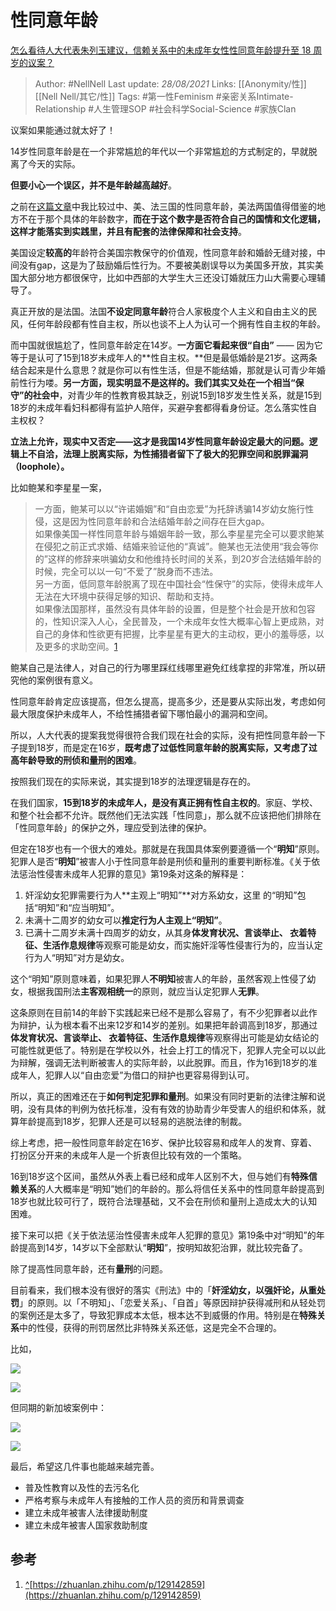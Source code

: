 # 性同意年龄
[怎么看待人大代表朱列玉建议，信赖关系中的未成年女性性同意年龄提升至 18 周岁的议案？](https://www.zhihu.com/question/394349548/answer/1248032873)

> Author: #NellNell 
Last update: *28/08/2021* 
Links: [[Anonymity/性]] [[Nell Nell/其它/性]] 
Tags: #第一性Feminism #亲密关系Intimate-Relationship #人生管理SOP #社会科学Social-Science #家族Clan 


  

议案如果能通过就太好了！

14岁性同意年龄是在一个非常尴尬的年代以一个非常尴尬的方式制定的，早就脱离了今天的实际。

**但要小心一个误区，并不是年龄越高越好**。

之前在[这篇文章](https://zhuanlan.zhihu.com/p/129142859)中我比较过中、美、法三国的性同意年龄，美法两国值得借鉴的地方不在于那个具体的年龄数字，**而在于这个数字是否符合自己的国情和文化逻辑，这样才能落实到实践里，并且有配套的法律保障和社会支持**。

美国设定**较高的**年龄符合美国宗教保守的价值观，性同意年龄和婚龄无缝对接，中间没有gap，这是为了鼓励婚后性行为。不要被美剧误导以为美国多开放，其实美国大部分地方都很保守，比如中西部的大学生大三还没订婚就压力山大需要心理辅导了。

真正开放的是法国。法国**不设定同意年龄**符合人家极度个人主义和自由主义的民风，任何年龄段都有性自主权，所以也谈不上人为认可一个拥有性自主权的年龄。

而中国就很尴尬了，性同意年龄定在14岁。**一方面它看起来很“自由”** —— 因为它等于是认可了15到18岁未成年人的**性自主权。**但是最低婚龄是21岁。这两条结合起来是什么意思？就是你可以有性生活，但是不能结婚，那就是认可青少年婚前性行为喽。**另一方面，现实明显不是这样的。我们其实又处在一个相当“保守”的社会中**，对青少年的性教育极其缺乏，别说15到18岁发生性关系，就是15到18岁的未成年看妇科都得有监护人陪伴，买避孕套都得看身份证。怎么落实性自主权权？

**立法上允许，现实中又否定——这才是我国14岁性同意年龄设定最大的问题。逻辑上不自洽，法理上脱离实际，为性捕猎者留下了极大的犯罪空间和脱罪漏洞（loophole）。**

比如鲍某和李星星一案，

> 一方面，鲍某可以以“许诺婚姻”和“自由恋爱”为托辞诱骗14岁幼女施行性侵，这是因为性同意年龄和合法结婚年龄之间存在巨大gap。  
> 如果像美国一样性同意年龄与婚姻年龄一致，那么李星星完全可以要求鲍某在侵犯之前正式求婚、结婚来验证他的“真诚”。鲍某也无法使用“我会等你的”这样的修辞来哄骗幼女和他维持长时间的关系，到20岁合法结婚年龄的时候，完全可以以一句“不爱了”脱身而不违法。  
> 另一方面，低同意年龄脱离了现在中国社会“性保守”的实际，使得未成年人无法在大环境中获得足够的知识、帮助和支持。  
> 如果像法国那样，虽然没有具体年龄的设置，但是整个社会是开放和包容的，性知识深入人心，全民普及，一个未成年女性大概率心智上更成熟，对自己的身体和性欲更有把握，比李星星有更大的主动权，更小的羞辱感，以及更多的求助空间。[1](#ref_1)

鲍某自己是法律人，对自己的行为哪里踩红线哪里避免红线拿捏的非常准，所以研究他的案例很有意义。

性同意年龄肯定应该提高，但怎么提高，提高多少，还是要从实际出发，考虑如何最大限度保护未成年人，不给性捕猎者留下哪怕最小的漏洞和空间。

所以，人大代表的提案我觉得很符合我们现在社会的实际，没有把性同意年龄一下子提到18岁，而是定在16岁，**既考虑了过低性同意年龄的脱离实际，又考虑了过高年龄导致的刑侦和量刑的困难**。

按照我们现在的实际来说，其实提到18岁的法理逻辑是存在的。

在我们国家，**15到18岁的未成年人，是没有真正拥有性自主权的**。家庭、学校、和整个社会都不允许。既然他们无法实践「性同意」，那么就不应该把他们排除在「性同意年龄」的保护之外，理应受到法律的保护。

但定在18岁也有一个很大的难处。那就是在我国具体案例要遵循一个“**明知**”原则。犯罪人是否“**明知**”被害人小于性同意年龄是刑侦和量刑的重要判断标准。《关于依法惩治性侵害未成年人犯罪的意见》第19条对这条的解释是：

1.  奸淫幼女犯罪需要行为人**主观上“明知”**对方系幼女，这里 的“明知”包括“明知”和“应当明知”。
2.  未满十二周岁的幼女可以**推定行为人主观上“明知”**。
3.  已满十二周岁未满十四周岁的幼女，从其身**体发育状况、言谈举止、 衣着特征、生活作息规律**等观察可能是幼女，而实施奸淫等性侵害行为的，应当认定行为人“明知”对方是幼女。

这个“明知”原则意味着，如果犯罪人**不明知**被害人的年龄，虽然客观上性侵了幼女，根据我国刑法**主客观相统一**的原则，就应当认定犯罪人**无罪**。

这条原则在目前14的年龄下实践起来已经不是那么容易了，有不少犯罪者以此作为辩护，认为根本看不出来12岁和14岁的差别。如果把年龄调高到18岁，那通过**体发育状况、言谈举止、 衣着特征、生活作息规律**等观察得出可能是幼女结论的可能性就更低了。特别是在学校以外，社会上打工的情况下，犯罪人完全可以以此为辩解，强调无法判断被害人的实际年龄，以此脱罪。而且，作为16到18岁的准成年人，犯罪人以“自由恋爱”为借口的辩护也更容易得到认可。

所以，真正的困难还在于**如何判定犯罪和量刑**。如果没有同时更新的法律注解和说明，没有具体的判例为依托标准，没有有效的协助青少年受害人的组织和体系，就算年龄提高到18岁，犯罪人还是可以轻易的逃脱法律的制裁。

综上考虑，把一般性同意年龄定在16岁、保护比较容易和成年人的发育、穿着、打扮区分开来的未成年人是一个折衷但比较有效的一个策略。

16到18岁这个区间，虽然从外表上看已经和成年人区别不大，但与她们有**特殊信赖关系**的人大概率是“明知”她们的年龄的。那么将信任关系中的性同意年龄提高到18岁也就比较可行了，既符合法理基础，又不会在刑侦和量刑上造成太大的认知困难。

接下来可以把《关于依法惩治性侵害未成年人犯罪的意见》第19条中对“明知”的年龄提高到14岁，14岁以下全部默认“**明知**”，按明知故犯治罪，就比较完备了。

除了提高性同意年龄，还有**量刑**的问题。

目前看来，我们根本没有很好的落实《刑法》中的「**奸淫幼女，以强奸论，从重处罚**」的原则。以「不明知」、「恋爱关系」、「自首」等原因辩护获得减刑和从轻处罚的案例还是太多了，导致犯罪成本太低，根本达不到威慑的作用。特别是在**特殊关系**中的性侵，获得的刑罚居然比非特殊关系还低，这是完全不合理的。

比如，

![](https://pic1.zhimg.com/50/v2-6aa440a3e0fdd18b1cd41f7fad278d3d_720w.jpg?source=c8b7c179)

![](https://pic1.zhimg.com/80/v2-6aa440a3e0fdd18b1cd41f7fad278d3d_720w.jpg?source=c8b7c179)

但同期的新加坡案例中：

![](https://pic3.zhimg.com/50/v2-edcd1c4f3db9dceda1893c352d88ce15_720w.jpg?source=c8b7c179)

![](https://pic3.zhimg.com/80/v2-edcd1c4f3db9dceda1893c352d88ce15_720w.jpg?source=c8b7c179)

最后，希望这几件事也能越来越完善。

-   普及性教育以及性的去污名化
-   严格考察与未成年人有接触的工作人员的资历和背景调查
-   建立未成年被害人法律援助制度
-   建立未成年被害人国家救助制度

## 参考

1.  [^](#ref_1_0)[https://zhuanlan.zhihu.com/p/129142859](https://zhuanlan.zhihu.com/p/129142859)